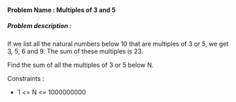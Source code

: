 #### Problem Name : Multiples of 3 and 5

##### Problem description :

If we list all the natural numbers below 10 that are multiples of 3 or 5, we get 3, 5, 6 and 9. The sum of these multiples is 23.

Find the sum of all the multiples of 3 or 5 below N.

Constraints :

- 1 <= N <= 1000000000
